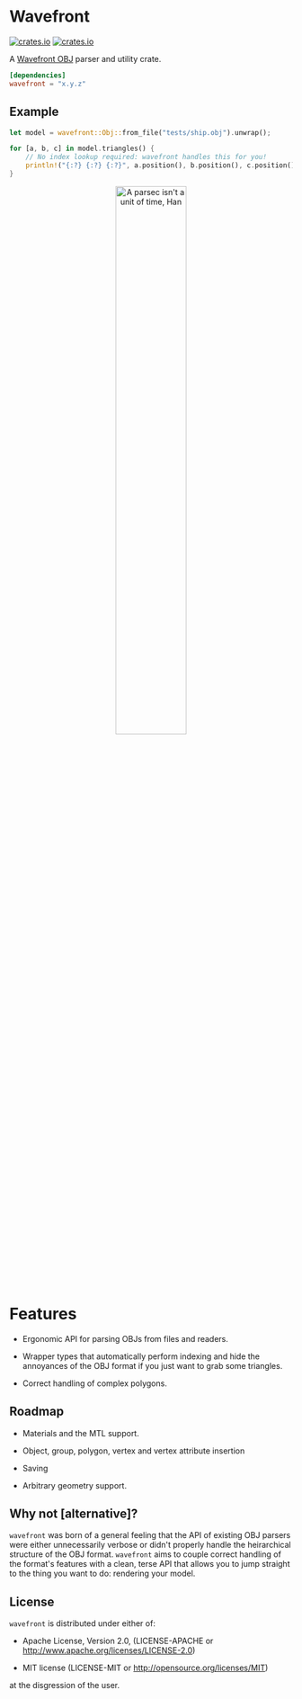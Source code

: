# Wavefront

[![crates.io](https://img.shields.io/crates/v/wavefront.svg)](https://crates.io/crates/wavefront)
[![crates.io](https://docs.rs/wavefront/badge.svg)](https://docs.rs/wavefront)

A [Wavefront OBJ](https://en.wikipedia.org/wiki/Wavefront_.obj_file) parser and
utility crate.

```toml
[dependencies]
wavefront = "x.y.z"
```

## Example

```rust
let model = wavefront::Obj::from_file("tests/ship.obj").unwrap();

for [a, b, c] in model.triangles() {
    // No index lookup required: wavefront handles this for you!
    println!("{:?} {:?} {:?}", a.position(), b.position(), c.position());
}
```

<p align="center">
	<img src="https://raw.githubusercontent.com/zesterer/wavefront/master/misc/screenshot.png" alt="A parsec isn't a unit of time, Han" width="50%"/>
</p>

# Features

- Ergonomic API for parsing OBJs from files and readers.

- Wrapper types that automatically perform indexing and hide the annoyances of
  the OBJ format if you just want to grab some triangles.

- Correct handling of complex polygons.

## Roadmap

- Materials and the MTL support.

- Object, group, polygon, vertex and vertex attribute insertion

- Saving

- Arbitrary geometry support.

## Why not [alternative]?

`wavefront` was born of a general feeling that the API of existing OBJ parsers
were either unnecessarily verbose or didn't properly handle the heirarchical
structure of the OBJ format. `wavefront` aims to couple correct handling of the
format's features with a clean, terse API that allows you to jump straight to
the thing you want to do: rendering your model.

## License

`wavefront` is distributed under either of:

- Apache License, Version 2.0, (LICENSE-APACHE or http://www.apache.org/licenses/LICENSE-2.0)

- MIT license (LICENSE-MIT or http://opensource.org/licenses/MIT)

at the disgression of the user.

